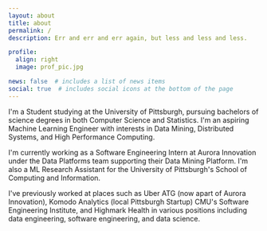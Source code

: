 ```yaml
---
layout: about
title: about
permalink: /
description: Err and err and err again, but less and less and less.

profile:
  align: right
  image: prof_pic.jpg

news: false  # includes a list of news items
social: true  # includes social icons at the bottom of the page
---
```


I'm a Student studying at the University of Pittsburgh, pursuing bachelors of science degrees in both Computer Science and Statistics. I'm an aspiring Machine Learning Engineer with interests in Data Mining, Distributed Systems, and High Performance Computing.

I'm currently working as a Software Engineering Intern at Aurora Innovation under the Data Platforms team supporting their Data Mining Platform. I'm also a ML Research Assistant for the University of Pittsburgh's School of Computing and Information. 

I've previously worked at places such as Uber ATG (now apart of Aurora Innovation), Komodo Analytics (local Pittsburgh Startup) CMU's Software Engineering Institute, and Highmark Health in various positions including data engineering, software engineering, and data science. 